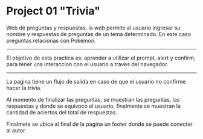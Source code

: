 # Project 01 "Trivia"

Web de preguntas y respuestas, la web permite al usuario ingresar su nombre y respuestas de preguntas de un tema determinado. En este caso preguntas relacionas con Pokémon.

---

El objetivo de esta practica es: aprender a utilizar el prompt, alert y confirm, para tener una interaccion con el usuario a traves del navegador.

---

La pagina tiene un flujo de salida en caso de que el usuario no confirme hacer la trivia.

Al momento de finalizar las preguntas, se muestran las preguntas, las respuestas y donde se equivoco el usuario, finalmente se muestran la cantidad de aciertos del total de respuestas.

Finalmete se ubica al final de la pagina un footer donde se puede conectar al autor.
